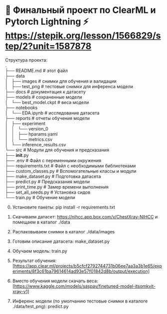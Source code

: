 # 🤖 Финальный проект по ClearML и Pytorch Lightning ⚡ https://stepik.org/lesson/1566829/step/2?unit=1587878

Структура проекта:  
.  
├── README.md      		# этот файл  
├── data  
│   ├── images     		# снимки для обучения и валидации  
│   ├── test_png   		# тестовые снимки для инференса модели  
├── docs           		# документация к датасету  
├── models         		# сохраненные модели  
│   └── best_model.ckpt		# веса модели  
├── notebooks  
│   └── EDA.ipynb  		# исследование датасета  
├── reports        		# отчеты обучения модели  
│   ├── experiment  
│   │   └── version_0  
│   │       ├── hparams.yaml  
│   │       └── metrics.csv  
│   └── inference_results.csv  
└── src                         # Модули для обучения и предсказания  
    ├── __init__.py  
    ├── .env                    # Файл с переменными окружения  
    ├── requirements.txt        # Файл с необходимыми библиотеками  
    ├── custom_classes.py       # Вспомогательные классы и модули  
    ├── make_dataset.py         # Подготовка датасета  
    ├── predict.py              # Предсказания модели  
    ├── print_time.py           # Замер времени выполнения  
    ├── set_all_seeds.py        # Установка сидов  
    └── train.py                # Обучение модели  
 
0. Установите пакеты: pip install -r requirements.txt

1. Скачиваем датасет: https://nihcc.app.box.com/v/ChestXray-NIHCC и помещаем в каталог ./data 

2. Распаковываем снимки в каталог ./data/images
  
3. Готовим описание датасета: make_dataset.py

4. Обучаем модель: train.py 

5. Результат обучения: [https://app.clear.ml/projects/b5cfcf2792744731b06ee7aa3a3b1e65/experiments/8f3c61ba79614614ad93e57f01842d8b/output/execution]

6. Вместо обучения модели скачать веса: [https://www.kaggle.com/models/saspav/finetuned-model-itsomkvit-xray-v1]

7. Инференс модели (по умолчанию тестовые снимки в каталоге ./data/test_png): predict.py
